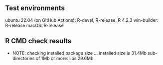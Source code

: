 ## Test environments

ubuntu 22.04 (on GitHub Actions): R-devel, R-release, R 4.2.3
win-builder: R-release
macOS: R-release

## R CMD check results

* NOTE: checking installed package size ... installed size is 31.4Mb
sub-directories of 1Mb or more: libs  29.6Mb